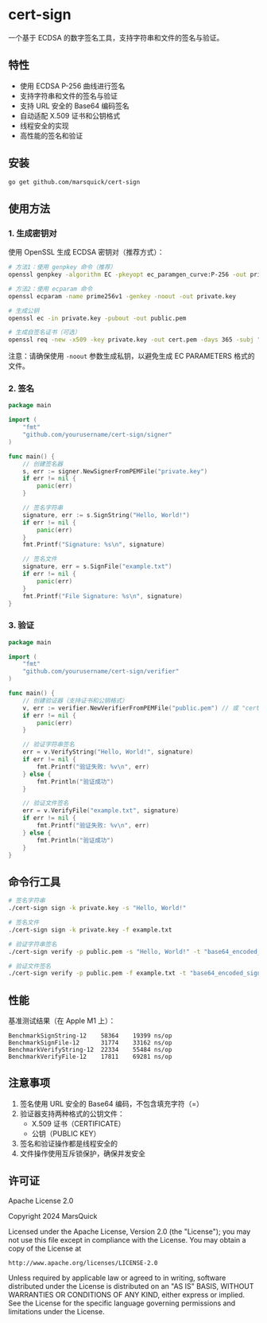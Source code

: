 # cert-sign

一个基于 ECDSA 的数字签名工具，支持字符串和文件的签名与验证。

## 特性

- 使用 ECDSA P-256 曲线进行签名
- 支持字符串和文件的签名与验证
- 支持 URL 安全的 Base64 编码签名
- 自动适配 X.509 证书和公钥格式
- 线程安全的实现
- 高性能的签名和验证

## 安装

```bash
go get github.com/marsquick/cert-sign
```

## 使用方法

### 1. 生成密钥对

使用 OpenSSL 生成 ECDSA 密钥对（推荐方式）：

```bash
# 方法1：使用 genpkey 命令（推荐）
openssl genpkey -algorithm EC -pkeyopt ec_paramgen_curve:P-256 -out private.key

# 方法2：使用 ecparam 命令
openssl ecparam -name prime256v1 -genkey -noout -out private.key

# 生成公钥
openssl ec -in private.key -pubout -out public.pem

# 生成自签名证书（可选）
openssl req -new -x509 -key private.key -out cert.pem -days 365 -subj "/CN=Test"
```

注意：请确保使用 `-noout` 参数生成私钥，以避免生成 EC PARAMETERS 格式的文件。

### 2. 签名

```go
package main

import (
    "fmt"
    "github.com/yourusername/cert-sign/signer"
)

func main() {
    // 创建签名器
    s, err := signer.NewSignerFromPEMFile("private.key")
    if err != nil {
        panic(err)
    }

    // 签名字符串
    signature, err := s.SignString("Hello, World!")
    if err != nil {
        panic(err)
    }
    fmt.Printf("Signature: %s\n", signature)

    // 签名文件
    signature, err = s.SignFile("example.txt")
    if err != nil {
        panic(err)
    }
    fmt.Printf("File Signature: %s\n", signature)
}
```

### 3. 验证

```go
package main

import (
    "fmt"
    "github.com/yourusername/cert-sign/verifier"
)

func main() {
    // 创建验证器（支持证书和公钥格式）
    v, err := verifier.NewVerifierFromPEMFile("public.pem") // 或 "cert.pem"
    if err != nil {
        panic(err)
    }

    // 验证字符串签名
    err = v.VerifyString("Hello, World!", signature)
    if err != nil {
        fmt.Printf("验证失败: %v\n", err)
    } else {
        fmt.Println("验证成功")
    }

    // 验证文件签名
    err = v.VerifyFile("example.txt", signature)
    if err != nil {
        fmt.Printf("验证失败: %v\n", err)
    } else {
        fmt.Println("验证成功")
    }
}
```

## 命令行工具

```bash
# 签名字符串
./cert-sign sign -k private.key -s "Hello, World!"

# 签名文件
./cert-sign sign -k private.key -f example.txt

# 验证字符串签名
./cert-sign verify -p public.pem -s "Hello, World!" -t "base64_encoded_signature"

# 验证文件签名
./cert-sign verify -p public.pem -f example.txt -t "base64_encoded_signature"
```

## 性能

基准测试结果（在 Apple M1 上）：

```
BenchmarkSignString-12    58364    19399 ns/op
BenchmarkSignFile-12      31774    33162 ns/op
BenchmarkVerifyString-12  22334    55484 ns/op
BenchmarkVerifyFile-12    17811    69281 ns/op
```

## 注意事项

1. 签名使用 URL 安全的 Base64 编码，不包含填充字符（=）
2. 验证器支持两种格式的公钥文件：
   - X.509 证书（CERTIFICATE）
   - 公钥（PUBLIC KEY）
3. 签名和验证操作都是线程安全的
4. 文件操作使用互斥锁保护，确保并发安全

## 许可证

Apache License 2.0

Copyright 2024 MarsQuick

Licensed under the Apache License, Version 2.0 (the "License");
you may not use this file except in compliance with the License.
You may obtain a copy of the License at

    http://www.apache.org/licenses/LICENSE-2.0

Unless required by applicable law or agreed to in writing, software
distributed under the License is distributed on an "AS IS" BASIS,
WITHOUT WARRANTIES OR CONDITIONS OF ANY KIND, either express or implied.
See the License for the specific language governing permissions and
limitations under the License. 